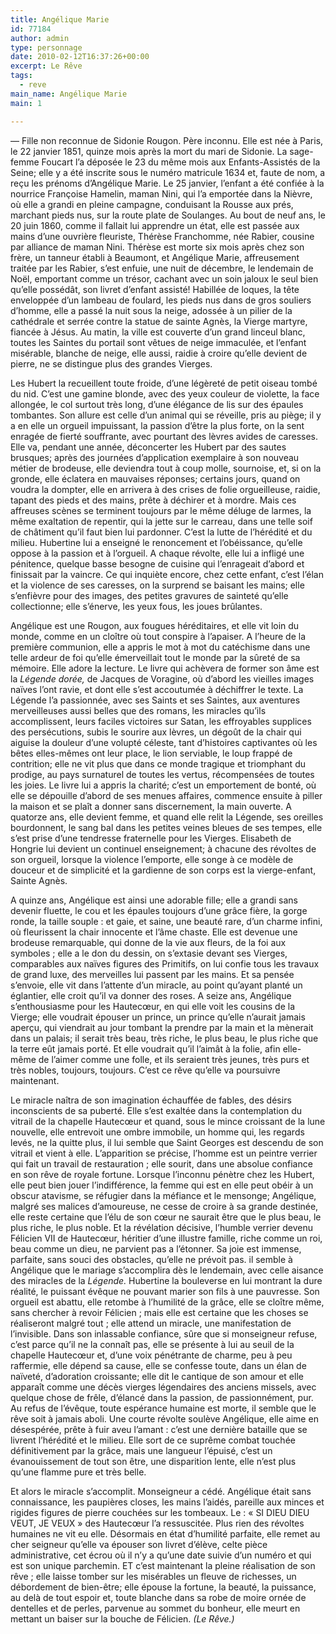 ```yaml
---
title: Angélique Marie
id: 77184
author: admin
type: personnage
date: 2010-02-12T16:37:26+00:00
excerpt: Le Rêve
tags:
  - reve
main_name: Angélique Marie
main: 1

---
```

— Fille non reconnue de Sidonie Rougon. Père inconnu. Elle est née à Paris, le 22 janvier 1851, quinze mois après la mort du mari de Sidonie. La sage-femme Foucart l&rsquo;a déposée le 23 du même mois aux Enfants-Assistés de la Seine; elle y a été inscrite sous le numéro matricule 1634 et, faute de nom, a reçu les prénoms d&rsquo;Angélique Marie. Le 25 janvier, l&rsquo;enfant a été confiée à la nourrice Françoise Hamelin, maman Nini, qui l&rsquo;a emportée dans la Nièvre, où elle a grandi en pleine campagne, conduisant la Rousse aux prés, marchant pieds nus, sur la route plate de Soulanges. Au bout de neuf ans, le 20 juin 1860, comme il fallait lui apprendre un état, elle est passée aux mains d&rsquo;une ouvrière fleuriste, Thérèse Franchomme, née Rabier, cousine par alliance de maman Nini. Thérèse est morte six mois après chez son frère, un tanneur établi à Beaumont, et Angélique Marie, affreusement traitée par les Rabier, s&rsquo;est enfuie, une nuit de décembre, le lendemain de Noël, emportant comme un trésor, cachant avec un soin jaloux le seul bien qu&rsquo;elle possédât, son livret d&rsquo;enfant assisté! Habillée de loques, la tête enveloppée d&rsquo;un lambeau de foulard, les pieds nus dans de gros souliers d&rsquo;homme, elle a passé la nuit sous la neige, adossée à un pilier de la cathédrale et serrée contre la statue de sainte Agnès, la Vierge martyre, fiancée à Jésus. Au matin, la ville est couverte d&rsquo;un grand linceul blanc, toutes les Saintes du portail sont vêtues de neige immaculée, et l&rsquo;enfant misérable, blanche de neige, elle aussi, raidie à croire qu&rsquo;elle devient de pierre, ne se distingue plus des grandes Vierges.

Les Hubert la recueillent toute froide, d&rsquo;une légèreté de petit oiseau tombé du nid. C&rsquo;est une gamine blonde, avec des yeux couleur de violette, la face allongée, le col surtout très long, d&rsquo;une élégance de lis sur des épaules tombantes. Son allure est celle d&rsquo;un animal qui se réveille, pris au piège; il y a en elle un orgueil impuissant, la passion d&rsquo;être la plus forte, on la sent enragée de fierté souffrante, avec pourtant des lèvres avides de caresses. Elle va, pendant une année, déconcerter les Hubert par des sautes brusques; après des journées d&rsquo;application exemplaire à son nouveau métier de brodeuse, elle deviendra tout à coup molle, sournoise, et, si on la gronde, elle éclatera en mauvaises réponses; certains jours, quand on voudra la dompter, elle en arrivera à des crises de folie orgueilleuse, raidie, tapant des pieds et des mains, prête à déchirer et à mordre. Mais ces affreuses scènes se terminent toujours par le même déluge de larmes, la même exaltation de repentir, qui la jette sur le carreau, dans une telle soif de châtiment qu&rsquo;il faut bien lui pardonner. C&rsquo;est la lutte de l&rsquo;hérédité et du milieu. Hubertine lui a enseigné le renoncement et l&rsquo;obéissance, qu&rsquo;elle oppose à la passion et à l&rsquo;orgueil. A chaque révolte, elle lui a infligé une pénitence, quelque basse besogne de cuisine qui l&rsquo;enrageait d&rsquo;abord et finissait par la vaincre. Ce qui inquiète encore, chez cette enfant, c&rsquo;est l&rsquo;élan et la violence de ses caresses, on la surprend se baisant les mains; elle s&rsquo;enfièvre pour des images, des petites gravures de sainteté qu&rsquo;elle collectionne; elle s&rsquo;énerve, les yeux fous, les joues brûlantes.

Angélique est une Rougon, aux fougues héréditaires, et elle vit loin du monde, comme en un cloître où tout conspire à l&rsquo;apaiser. A l&rsquo;heure de la première communion, elle a appris le mot à mot du catéchisme dans une telle ardeur de foi qu&rsquo;elle émerveillait tout le monde par la sûreté de sa mémoire. Elle adore la lecture. Le livre qui achèvera de former son âme est la _Légende dorée,_ de Jacques de Voragine, où d&rsquo;abord les vieilles images naïves l&rsquo;ont ravie, et dont elle s&rsquo;est accoutumée à déchiffrer le texte. La Légende l&rsquo;a passionnée, avec ses Saints et ses Saintes, aux aventures merveilleuses aussi belles que des romans, les miracles qu&rsquo;ils accomplissent, leurs faciles victoires sur Satan, les effroyables supplices des persécutions, subis le sourire aux lèvres, un dégoût de la chair qui aiguise la douleur d&rsquo;une volupté céleste, tant d&rsquo;histoires captivantes où les bêtes elles-mêmes ont leur place, le lion serviable, le loup frappé de contrition; elle ne vit plus que dans ce monde tragique et triomphant du prodige, au pays surnaturel de toutes les vertus, récompensées de toutes les joies. Le livre lui a appris la charité; c&rsquo;est un emportement de bonté, où elle se dépouille d&rsquo;abord de ses menues affaires, commence ensuite à piller la maison et se plaît a donner sans discernement, la main ouverte. A quatorze ans, elle devient femme, et quand elle relit la Légende, ses oreilles bourdonnent, le sang bal dans les petites veines bleues de ses tempes, elle s&rsquo;est prise d&rsquo;une tendresse fraternelle pour les Vierges. Elisabeth de Hongrie lui devient un continuel enseignement; à chacune des révoltes de son orgueil, lorsque la violence l&rsquo;emporte, elle songe à ce modèle de douceur et de simplicité et la gardienne de son corps est la vierge-enfant, Sainte Agnès.

A quinze ans, Angélique est ainsi une adorable fille; elle a grandi sans devenir fluette, le cou et les épaules toujours d&rsquo;une grâce fière, la gorge ronde, la taille souple : et gaie, et saine, une beauté rare, d&rsquo;un charme infini, où fleurissent la chair innocente et l&rsquo;âme chaste. Elle est devenue une brodeuse remarquable, qui donne de la vie aux fleurs, de la foi aux symboles ; elle a le don du dessin, on s&rsquo;extasie devant ses Vierges, comparables aux naïves figures des Primitifs, on lui confie tous les travaux de grand luxe, des merveilles lui passent par les mains. Et sa pensée s&rsquo;envoie, elle vit dans l&rsquo;attente d&rsquo;un miracle, au point qu&rsquo;ayant planté un églantier, elle croit qu&rsquo;il va donner des roses. A seize ans, Angélique s&rsquo;enthousiasme pour les Hautecœur, en qui elle voit les cousins de la Vierge; elle voudrait épouser un prince, un prince qu&rsquo;elle n&rsquo;aurait jamais aperçu, qui viendrait au jour tombant la prendre par la main et la mènerait dans un palais; il serait très beau, très riche, le plus beau, le plus riche que la terre eût jamais porté. Et elle voudrait qu&rsquo;il l&rsquo;aimât à la folie, afin elle-même de l&rsquo;aimer comme une folle, et ils seraient très jeunes, très purs et très nobles, toujours, toujours. C&rsquo;est ce rêve qu&rsquo;elle va poursuivre maintenant.

Le miracle naîtra de son imagination échauffée de fables, des désirs inconscients de sa puberté. Elle s&rsquo;est exaltée dans la contemplation du vitrail de la chapelle Hautecœur et quand, sous le mince croissant de la lune nouvelle, elle entrevoit une ombre immobile, un homme qui, les regards levés, ne la quitte plus, il lui semble que Saint Georges est descendu de son vitrail et vient à elle. L&rsquo;apparition se précise, l&rsquo;homme est un peintre verrier qui fait un travail de restauration ; elle sourit, dans une absolue confiance en son rêve de royale fortune. Lorsque l&rsquo;inconnu pénètre chez les Hubert, elle peut bien jouer l&rsquo;indifférence, la femme qui est en elle peut obéir à un obscur atavisme, se réfugier dans la méfiance et le mensonge; Angélique, malgré ses malices d&rsquo;amoureuse, ne cesse de croire à sa grande destinée, elle reste certaine que l&rsquo;élu de son cœur ne saurait être que le plus beau, le plus riche, le plus noble. Et la révélation décisive, l&rsquo;humble verrier devenu Félicien VII de Hautecœur, héritier d&rsquo;une illustre famille, riche comme un roi, beau comme un dieu, ne parvient pas a l&rsquo;étonner. Sa joie est immense, parfaite, sans souci des obstacles, qu&rsquo;elle ne prévoit pas. il semble à Angélique que le mariage s&rsquo;accomplira dès le lendemain, avec celle aisance des miracles de la _Légende._ Hubertine la bouleverse en lui montrant la dure réalité, le puissant évêque ne pouvant marier son fils à une pauvresse. Son orgueil est abattu, elle retombe à l&rsquo;humilité de la grâce, elle se cloître même, sans chercher à revoir Félicien ; mais elle est certaine que les choses se réaliseront malgré tout ; elle attend un miracle, une manifestation de l&rsquo;invisible. Dans son inlassable confiance, sûre que si monseigneur refuse, c&rsquo;est parce qu&rsquo;il ne la connaît pas, elle se présente à lui au seuil de la chapelle Hautecœur et, d&rsquo;une voix pénétrante de charme, peu à peu raffermie, elle dépend sa cause, elle se confesse toute, dans un élan de naïveté, d&rsquo;adoration croissante; elle dit le cantique de son amour et elle apparaît comme une décès vierges légendaires des anciens missels, avec quelque chose de frêle, d&rsquo;élancé dans la passion, de passionnément, pur. Au refus de l&rsquo;évêque, toute espérance humaine est morte, il semble que le rêve soit à jamais aboli. Une courte révolte soulève Angélique, elle aime en désespérée, prête à fuir aveu l&rsquo;amant : c&rsquo;est une dernière bataille que se livrent l&rsquo;hérédité et le milieu. Elle sort de ce suprême combat touchée définitivement par la grâce, mais une langueur l&rsquo;épuisé, c&rsquo;est un évanouissement de tout son être, une disparition lente, elle n&rsquo;est plus qu&rsquo;une flamme pure et très belle.

Et alors le miracle s&rsquo;accomplit. Monseigneur a cédé. Angélique était sans connaissance, les paupières closes, les mains l&rsquo;aidés, pareille aux minces et rigides figures de pierre couchées sur les tombeaux. Le : « SI DIEU DIEU VEUT, JE VEUX » des Hautecœur l&rsquo;a ressuscitée. Plus rien des révoltes humaines ne vit eu elle. Désormais en état d&rsquo;humilité parfaite, elle remet au cher seigneur qu&rsquo;elle va épouser son livret d&rsquo;élève, celte pièce administrative, cet écrou où il n&rsquo;y a qu&rsquo;une date suivie d&rsquo;un numéro et qui est son unique parchemin. ET c&rsquo;est maintenant la pleine réalisation de son rêve ; elle laisse tomber sur les misérables un fleuve de richesses, un débordement de bien-être; elle épouse la fortune, la beauté, la puissance, au delà de tout espoir et, toute blanche dans sa robe de moire ornée de dentelles et de perles, parvenue au sommet du bonheur, elle meurt en mettant un baiser sur la bouche de Félicien. _(Le Rêve.)_